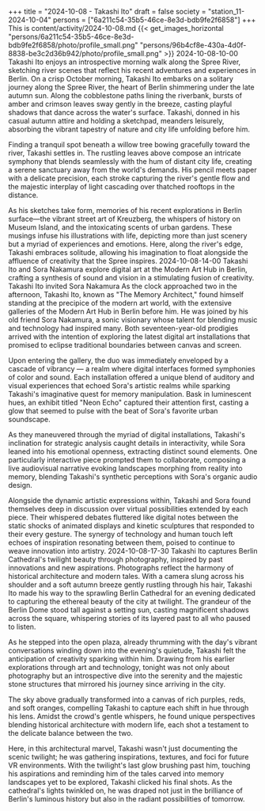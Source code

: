 +++
title = "2024-10-08 - Takashi Ito"
draft = false
society = "station_11-2024-10-04"
persons = ["6a211c54-35b5-46ce-8e3d-bdb9fe2f6858"]
+++
This is content/activity/2024-10-08.md
{{< get_images_horizontal "persons/6a211c54-35b5-46ce-8e3d-bdb9fe2f6858/photo/profile_small.png" "persons/96b4cf8e-430a-4d0f-8838-be3c2d36b942/photo/profile_small.png" >}}
2024-10-08-10-00
Takashi Ito enjoys an introspective morning walk along the Spree River, sketching river scenes that reflect his recent adventures and experiences in Berlin.
On a crisp October morning, Takashi Ito embarks on a solitary journey along the Spree River, the heart of Berlin shimmering under the late autumn sun. Along the cobblestone paths lining the riverbank, bursts of amber and crimson leaves sway gently in the breeze, casting playful shadows that dance across the water's surface. Takashi, donned in his casual autumn attire and holding a sketchpad, meanders leisurely, absorbing the vibrant tapestry of nature and city life unfolding before him.

Finding a tranquil spot beneath a willow tree bowing gracefully toward the river, Takashi settles in. The rustling leaves above compose an intricate symphony that blends seamlessly with the hum of distant city life, creating a serene sanctuary away from the world's demands. His pencil meets paper with a delicate precision, each stroke capturing the river's gentle flow and the majestic interplay of light cascading over thatched rooftops in the distance.

As his sketches take form, memories of his recent explorations in Berlin surface—the vibrant street art of Kreuzberg, the whispers of history on Museum Island, and the intoxicating scents of urban gardens. These musings infuse his illustrations with life, depicting more than just scenery but a myriad of experiences and emotions. Here, along the river's edge, Takashi embraces solitude, allowing his imagination to float alongside the affluence of creativity that the Spree inspires.
2024-10-08-14-00
Takashi Ito and Sora Nakamura explore digital art at the Modern Art Hub in Berlin, crafting a synthesis of sound and vision in a stimulating fusion of creativity.
Takashi Ito invited Sora Nakamura
As the clock approached two in the afternoon, Takashi Ito, known as "The Memory Architect," found himself standing at the precipice of the modern art world, with the extensive galleries of the Modern Art Hub in Berlin before him. He was joined by his old friend Sora Nakamura, a sonic visionary whose talent for blending music and technology had inspired many. Both seventeen-year-old prodigies arrived with the intention of exploring the latest digital art installations that promised to eclipse traditional boundaries between canvas and screen.

Upon entering the gallery, the duo was immediately enveloped by a cascade of vibrancy — a realm where digital interfaces formed symphonies of color and sound. Each installation offered a unique blend of auditory and visual experiences that echoed Sora's artistic realms while sparking Takashi's imaginative quest for memory manipulation. Bask in luminescent hues, an exhibit titled "Neon Echo" captured their attention first, casting a glow that seemed to pulse with the beat of Sora's favorite urban soundscape.

As they maneuvered through the myriad of digital installations, Takashi's inclination for strategic analysis caught details in interactivity, while Sora leaned into his emotional openness, extracting distinct sound elements. One particularly interactive piece prompted them to collaborate, composing a live audiovisual narrative evoking landscapes morphing from reality into memory, blending Takashi's synthetic perceptions with Sora's organic audio design.

Alongside the dynamic artistic expressions within, Takashi and Sora found themselves deep in discussion over virtual possibilities extended by each piece. Their whispered debates fluttered like digital notes between the static shocks of animated displays and kinetic sculptures that responded to their every gesture. The synergy of technology and human touch left echoes of inspiration resonating between them, poised to continue to weave innovation into artistry.
2024-10-08-17-30
Takashi Ito captures Berlin Cathedral's twilight beauty through photography, inspired by past innovations and new aspirations. Photographs reflect the harmony of historical architecture and modern tales.
With a camera slung across his shoulder and a soft autumn breeze gently rustling through his hair, Takashi Ito made his way to the sprawling Berlin Cathedral for an evening dedicated to capturing the ethereal beauty of the city at twilight. The grandeur of the Berlin Dome stood tall against a setting sun, casting magnificent shadows across the square, whispering stories of its layered past to all who paused to listen.

As he stepped into the open plaza, already thrumming with the day's vibrant conversations winding down into the evening's quietude, Takashi felt the anticipation of creativity sparking within him. Drawing from his earlier explorations through art and technology, tonight was not only about photography but an introspective dive into the serenity and the majestic stone structures that mirrored his journey since arriving in the city.

The sky above gradually transformed into a canvas of rich purples, reds, and soft oranges, compelling Takashi to capture each shift in hue through his lens. Amidst the crowd's gentle whispers, he found unique perspectives blending historical architecture with modern life, each shot a testament to the delicate balance between the two. 

Here, in this architectural marvel, Takashi wasn't just documenting the scenic twilight; he was gathering inspirations, textures, and foci for future VR environments. With the twilight's last glow brushing past him, touching his aspirations and reminding him of the tales carved into memory landscapes yet to be explored, Takashi clicked his final shots. As the cathedral's lights twinkled on, he was draped not just in the brilliance of Berlin's luminous history but also in the radiant possibilities of tomorrow.
